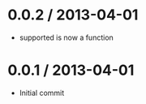 
0.0.2 / 2013-04-01
==================

  * supported is now a function

0.0.1 / 2013-04-01
==================

  * Initial commit

